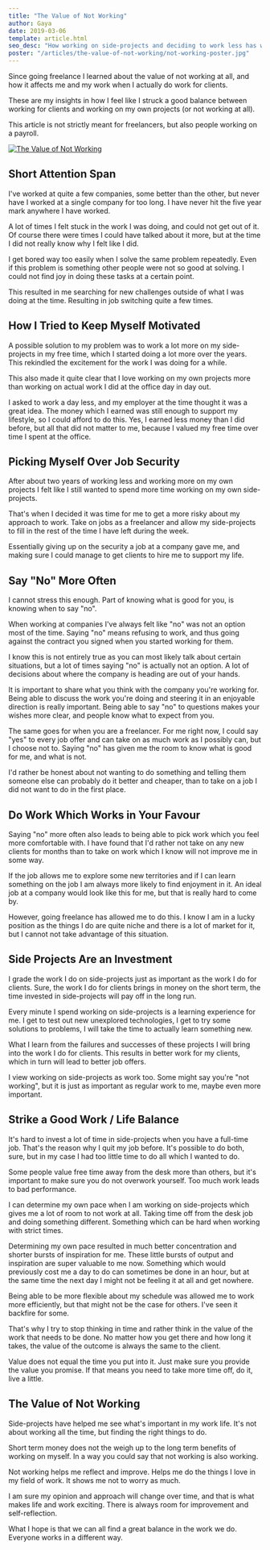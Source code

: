 ```yaml
---
title: "The Value of Not Working"
author: Gaya
date: 2019-03-06
template: article.html
seo_desc: "How working on side-projects and deciding to work less has worked in my favour."
poster: "/articles/the-value-of-not-working/not-working-poster.jpg"
---
```

Since going freelance I learned about the value of not working at all, and how it affects me and my
work when I actually do work for clients.

These are my insights in how I feel like I struck a good balance between working for clients and
working on my own projects (or not working at all).

This article is not strictly meant for freelancers, but also people working on a payroll.

[![The Value of Not Working](/articles/the-value-of-not-working/not-working-poster.jpg)](/articles/the-value-of-not-working/)

<span class="more"></span>

## Short Attention Span

I've worked at quite a few companies, some better than the other, but never have I worked at a
single company for too long. I have never hit the five year mark anywhere I have worked.

A lot of times I felt stuck in the work I was doing, and could not get out of it. Of course there
were times I could have talked about it more, but at the time I did not really know why I felt like
I did.

I get bored way too easily when I solve the same problem repeatedly. Even if this problem is 
something other people were not so good at solving. I could not find joy in doing these tasks at a
certain point.

This resulted in me searching for new challenges outside of what I was doing at the time. Resulting 
in job switching quite a few times. 

## How I Tried to Keep Myself Motivated

A possible solution to my problem was to work a lot more on my side-projects in my free time, which
I started doing a lot more over the years. This rekindled the excitement for the work I was doing
for a while.

This also made it quite clear that I love working on my own projects more than working on actual
work I did at the office day in day out.

I asked to work a day less, and my employer at the time thought it was a great idea. The money which
I earned was still enough to support my lifestyle, so I could afford to do this. Yes, I earned less
money than I did before, but all that did not matter to me, because I valued my free time over time
I spent at the office.

## Picking Myself Over Job Security

After about two years of working less and working more on my own projects I felt like I still wanted
to spend more time working on my own side-projects.

That's when I decided it was time for me to get a more risky about my approach to work. Take on jobs
as a freelancer and allow my side-projects to fill in the rest of the time I have left during the
week.

Essentially giving up on the security a job at a company gave me, and making sure I could manage to
get clients to hire me to support my life.

## Say "No" More Often

I cannot stress this enough. Part of knowing what is good for you, is knowing when to say "no".

When working at companies I've always felt like "no" was not an option most of the time. Saying
"no" means refusing to work, and thus going against the contract you signed when you started working
for them.

I know this is not entirely true as you can most likely talk about certain situations, but a lot of
times saying "no" is actually not an option. A lot of decisions about where the company is heading
are out of your hands.

It is important to share what you think with the company you're working for. Being able to discuss
the work you're doing and steering it in an enjoyable direction is really important. Being able to
say "no" to questions makes your wishes more clear, and people know what to expect from you.

The same goes for when you are a freelancer. For me right now, I could say "yes" to every job offer
and can take on as much work as I possibly can, but I choose not to. Saying "no" has given me the 
room to know what is good for me, and what is not.

I'd rather be honest about not wanting to do something and telling them someone else can probably do
it better and cheaper, than to take on a job I did not want to do in the first place.

## Do Work Which Works in Your Favour

Saying "no" more often also leads to being able to pick work which you feel more comfortable with. I
have found that I'd rather not take on any new clients for months than to take on work which I know
will not improve me in some way.

If the job allows me to explore some new territories and if I can learn something on the job I am
always more likely to find enjoyment in it. An ideal job at a company would look like this for me,
but that is really hard to come by.

However, going freelance has allowed me to do this. I know I am in a lucky position as the things I
do are quite niche and there is a lot of market for it, but I cannot not take advantage of this 
situation.

## Side Projects Are an Investment

I grade the work I do on side-projects just as important as the work I do for clients. Sure, the
work I do for clients brings in money on the short term, the time invested in side-projects will
pay off in the long run.

Every minute I spend working on side-projects is a learning experience for me. I get to test out
new unexplored technologies, I get to try some solutions to problems, I will take the time to
actually learn something new.

What I learn from the failures and successes of these projects I will bring into the work I do for
clients. This results in better work for my clients, which in turn will lead to better job offers.

I view working on side-projects as work too. Some might say you're "not working", but it is just as
important as regular work to me, maybe even more important.

## Strike a Good Work / Life Balance

It's hard to invest a lot of time in side-projects when you have a full-time job. That's the reason
why I quit my job before. It's possible to do both, sure, but in my case I had too little time to
do all which I wanted to do.

Some people value free time away from the desk more than others, but it's important to make sure you
do not overwork yourself. Too much work leads to bad performance.

I can determine my own pace when I am working on side-projects which gives me a lot of room to not
work at all. Taking time off from the desk job and doing something different. Something which can be
hard when working with strict times.

Determining my own pace resulted in much better concentration and shorter bursts of inspiration for
me. These little bursts of output and inspiration are super valuable to me now. Something which
would previously cost me a day to do can sometimes be done in an hour, but at the same time the next
day I might not be feeling it at all and get nowhere.

Being able to be more flexible about my schedule was allowed me to work more efficiently, but that
might not be the case for others. I've seen it backfire for some. 

That's why I try to stop thinking in time and rather think in the value of the work that needs to be
done. No matter how you get there and how long it takes, the value of the outcome is always the
same to the client.

Value does not equal the time you put into it. Just make sure you provide the value you promise. If 
that means you need to take more time off, do it, live a little.

## The Value of Not Working

Side-projects have helped me see what's important in my work life. It's not about working all the
time, but finding the right things to do.

Short term money does not the weigh up to the long term benefits of working on myself. In a way you
could say that not working is also working.

Not working helps me reflect and improve. Helps me do the things I love in my field of work. It
shows me not to worry as much.

I am sure my opinion and approach will change over time, and that is what makes life and work
exciting. There is always room for improvement and self-reflection.

What I hope is that we can all find a great balance in the work we do. Everyone works in a different
way.
